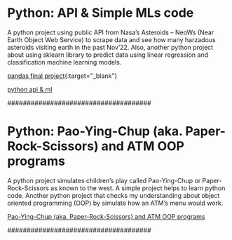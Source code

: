 # Python: API & Simple MLs code

A python project using public API from Nasa’s Asteroids – NeoWs (Near Earth Object Web Service) to scrape data and see how many harzadous asteroids visiting earth in the past Nov’22.
Also, another python project about using sklearn library to predict data using linear regression and classification machine learning models.

[pandas final project](https://datalore.jetbrains.com/view/notebook/05L6oCgpcqszh90m2kb5Bl){:target="_blank"}

[python api & ml](https://colab.research.google.com/drive/1fvZC3-t0993JTV0kjRcUaEUjwPqjCuD-?usp=sharing)

#####################################

# Python: Pao-Ying-Chup (aka. Paper-Rock-Scissors) and ATM OOP programs

A python project simulates children’s play called Pao-Ying-Chup or Paper-Rock-Scissors as known to the west. A simple project helps to learn python code.
Another python project that checks my understanding about object oriented programming (OOP) by simulate how an ATM’s menu would work.

[Pao-Ying-Chup (aka. Paper-Rock-Scissors) and ATM OOP programs](https://colab.research.google.com/drive/1CbIZ3wrfZAxXjxicNbueYCpYDmLd51-o?usp=sharing)

#####################################
